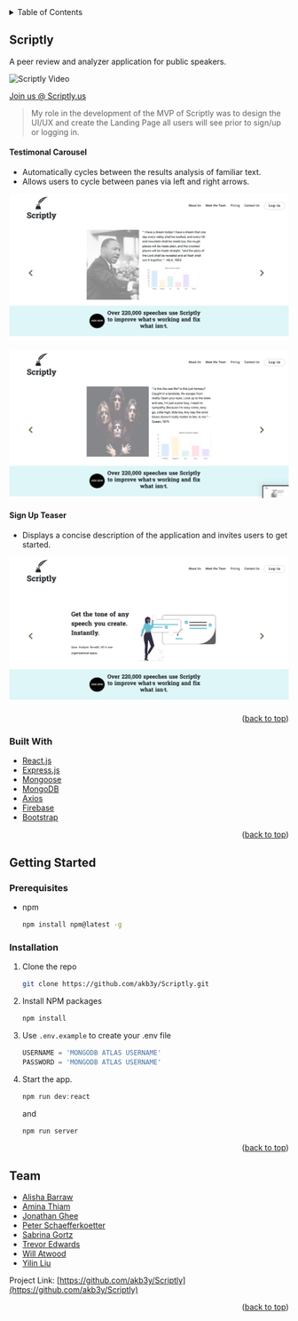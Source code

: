 <!-- TABLE OF CONTENTS -->
<details>
  <summary>Table of Contents</summary>
  <ol>
    <li>
      <a href="#Scriptly">About The Project</a>
      <ul>
        <li><a href="#built-with">Built With</a></li>
      </ul>
    </li>
    <li>
      <a href="#getting-started">Getting Started</a>
      <ul>
        <li><a href="#prerequisites">Prerequisites</a></li>
        <li><a href="#installation">Installation</a></li>
      </ul>
    </li>
    <li><a href="#usage">Usage</a></li>
    <li><a href="#team">Team</a></li>
  </ol>
</details>



<!-- ABOUT THE PROJECT -->
## Scriptly

A peer review and analyzer application for public speakers.

![Scriptly Video](VIDEO_URL "Scriptly Video")

[Join us @ Scriptly.us](http://www.scriptly.us/)

> My role in the development of the MVP of Scriptly was to design the UI/UX and create the Landing Page all users will see prior to sign/up or logging in.

#### Testimonal Carousel

- Automatically cycles between the results analysis of familiar text.
- Allows users to cycle between panes via left and right arrows.

![MLK Testimonial](/MLK.png "MLK Testimonial Screenshot")

![Queen Testimonial](/Queen.png "Queen Testimonial Screenshot")



#### Sign Up Teaser

- Displays a concise description of the application and invites users to get started.

![Sign Up Teaser](/LandingPage.png "Sign Up Teaser Screenshot")

<p align="right">(<a href="#top">back to top</a>)</p>



### Built With

* [React.js](https://reactjs.org/)
* [Express.js](https://expressjs.com/)
* [Mongoose](https://mongoosejs.com/docs/)
* [MongoDB](https://www.mongodb.com/docs/)
* [Axios](https://axios-http.com/)
* [Firebase](https://firebase.google.com/docs)
* [Bootstrap](https://getbootstrap.com/docs/4.6/getting-started/introduction/)

<p align="right">(<a href="#top">back to top</a>)</p>



<!-- GETTING STARTED -->
## Getting Started

### Prerequisites

* npm
  ```sh
  npm install npm@latest -g
  ```

### Installation

1. Clone the repo
   ```sh
   git clone https://github.com/akb3y/Scriptly.git
   ```
3. Install NPM packages
   ```sh
   npm install
   ```
4. Use `.env.example` to create your .env file
   ```js
   USERNAME = 'MONGODB ATLAS USERNAME'
   PASSWORD = 'MONGODB ATLAS USERNAME'
   ```
5. Start the app.
   ```js
   npm run dev:react
   ```
   and

    ```js
   npm run server
   ```

<p align="right">(<a href="#top">back to top</a>)</p>


<!-- CONTACT -->
## Team

* [Alisha Barraw](https://www.github.com/akb3y)
* [Amina Thiam](https://www.github.com/amina197)
* [Jonathan Ghee](https://www.github.com/JonathanGhee)
* [Peter Schaefferkoetter](https://www.github.com/pschaefferkoetter)
* [Sabrina Gortz](https://www.github.com/sgortz)
* [Trevor Edwards](https://www.github.com/Skoomatron)
* [Will Atwood](https://www.github.com/Acid-Override)
* [Yilin Liu](https://github.com/yiiiiilin)

Project Link: [https://github.com/akb3y/Scriptly](https://github.com/akb3y/Scriptly)

<p align="right">(<a href="#top">back to top</a>)</p>
